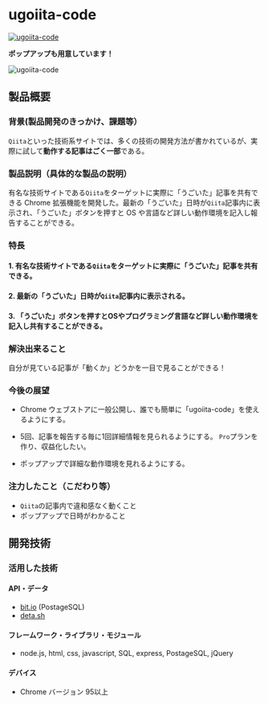 # ugoiita-code

[![ugoiita-code](https://user-images.githubusercontent.com/33394165/139466791-dfdfd9ce-3f7d-4cf2-845f-ade223e62fa7.png)]()

**ポップアップも用意しています！**

![ugoiita-code](https://user-images.githubusercontent.com/33394165/139481647-f0993184-e2ab-4f07-8870-0cfb18bf942e.png)

## 製品概要
### 背景(製品開発のきっかけ、課題等）

`Qiita`といった技術系サイトでは、多くの技術の開発方法が書かれているが、実際に試して**動作する記事はごく一部**である。

### 製品説明（具体的な製品の説明）

有名な技術サイトである`Qiita`をターゲットに実際に「うごいた」記事を共有できる Chrome 拡張機能を開発した。最新の「うごいた」日時が`Qiita`記事内に表示され、「うごいた」ボタンを押すと OS や言語など詳しい動作環境を記入し報告することができる。

### 特長
#### 1. 有名な技術サイトである`Qiita`をターゲットに実際に「うごいた」記事を共有できる。

#### 2. 最新の「うごいた」日時が`Qiita`記事内に表示される。

#### 3. 「うごいた」ボタンを押すとOSやプログラミング言語など詳しい動作環境を記入し共有することができる。

### 解決出来ること

自分が見ている記事が「動くか」どうかを一目で見ることができる！

### 今後の展望

- Chrome ウェブストアに一般公開し、誰でも簡単に「ugoiita-code」を使えるようにする。

- 5回、記事を報告する毎に1回詳細情報を見られるようにする。
`Pro`プランを作り、収益化したい。

- ポップアップで詳細な動作環境を見れるようにする。

### 注力したこと（こだわり等）
* `Qiita`の記事内で違和感なく動くこと
* ポップアップで日時がわかること

## 開発技術
### 活用した技術
#### API・データ
* [bit.io](https://bit.io/) (PostageSQL)
* [deta.sh](https://www.deta.sh/)


#### フレームワーク・ライブラリ・モジュール

* node.js, html, css, javascript, SQL, express, PostageSQL, jQuery

#### デバイス
* Chrome バージョン 95以上
